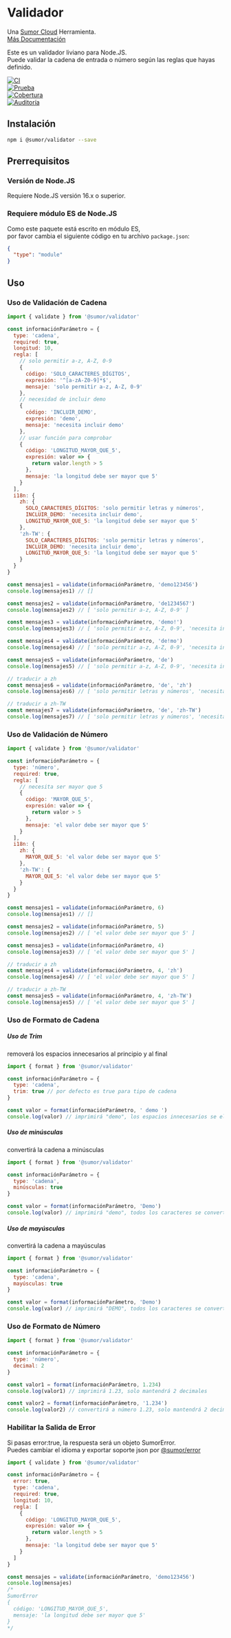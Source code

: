 # Validador

Una [Sumor Cloud](https://sumor.cloud) Herramienta.  
[Más Documentación](https://sumor.cloud/validator)

Este es un validador liviano para Node.JS.  
Puede validar la cadena de entrada o número según las reglas que hayas definido.

[![CI](https://github.com/sumor-cloud/validator/actions/workflows/ci.yml/badge.svg)](https://github.com/sumor-cloud/validator/actions/workflows/ci.yml)  
[![Prueba](https://github.com/sumor-cloud/validator/actions/workflows/ut.yml/badge.svg)](https://github.com/sumor-cloud/validator/actions/workflows/ut.yml)  
[![Cobertura](https://github.com/sumor-cloud/validator/actions/workflows/coverage.yml/badge.svg)](https://github.com/sumor-cloud/validator/actions/workflows/coverage.yml)  
[![Auditoría](https://github.com/sumor-cloud/validator/actions/workflows/audit.yml/badge.svg)](https://github.com/sumor-cloud/validator/actions/workflows/audit.yml)

## Instalación

```bash
npm i @sumor/validator --save
```

## Prerrequisitos

### Versión de Node.JS

Requiere Node.JS versión 16.x o superior.

### Requiere módulo ES de Node.JS

Como este paquete está escrito en módulo ES,  
por favor cambia el siguiente código en tu archivo `package.json`:

```json
{
  "type": "module"
}
```

## Uso

### Uso de Validación de Cadena

```js
import { validate } from '@sumor/validator'

const informaciónParámetro = {
  type: 'cadena',
  required: true,
  longitud: 10,
  regla: [
    // solo permitir a-z, A-Z, 0-9
    {
      código: 'SOLO_CARACTERES_DÍGITOS',
      expresión: '^[a-zA-Z0-9]*$',
      mensaje: 'solo permitir a-z, A-Z, 0-9'
    },
    // necesidad de incluir demo
    {
      código: 'INCLUIR_DEMO',
      expresión: 'demo',
      mensaje: 'necesita incluir demo'
    },
    // usar función para comprobar
    {
      código: 'LONGITUD_MAYOR_QUE_5',
      expresión: valor => {
        return valor.length > 5
      },
      mensaje: 'la longitud debe ser mayor que 5'
    }
  ],
  i18n: {
    zh: {
      SOLO_CARACTERES_DÍGITOS: 'solo permitir letras y números',
      INCLUIR_DEMO: 'necesita incluir demo',
      LONGITUD_MAYOR_QUE_5: 'la longitud debe ser mayor que 5'
    },
    'zh-TW': {
      SOLO_CARACTERES_DÍGITOS: 'solo permitir letras y números',
      INCLUIR_DEMO: 'necesita incluir demo',
      LONGITUD_MAYOR_QUE_5: 'la longitud debe ser mayor que 5'
    }
  }
}

const mensajes1 = validate(informaciónParámetro, 'demo123456')
console.log(mensajes1) // []

const mensajes2 = validate(informaciónParámetro, 'de1234567')
console.log(mensajes2) // [ 'solo permitir a-z, A-Z, 0-9' ]

const mensajes3 = validate(informaciónParámetro, 'demo!')
console.log(mensajes3) // [ 'solo permitir a-z, A-Z, 0-9', 'necesita incluir demo' ]

const mensajes4 = validate(informaciónParámetro, 'de!mo')
console.log(mensajes4) // [ 'solo permitir a-z, A-Z, 0-9', 'necesita incluir demo' ]

const mensajes5 = validate(informaciónParámetro, 'de')
console.log(mensajes5) // [ 'solo permitir a-z, A-Z, 0-9', 'necesita incluir demo', 'la longitud debe ser mayor que 5' ]

// traducir a zh
const mensajes6 = validate(informaciónParámetro, 'de', 'zh')
console.log(mensajes6) // [ 'solo permitir letras y números', 'necesita incluir demo', 'la longitud debe ser mayor que 5' ]

// traducir a zh-TW
const mensajes7 = validate(informaciónParámetro, 'de', 'zh-TW')
console.log(mensajes7) // [ 'solo permitir letras y números', 'necesita incluir demo', 'la longitud debe ser mayor que 5' ]
```

### Uso de Validación de Número

```js
import { validate } from '@sumor/validator'

const informaciónParámetro = {
  type: 'número',
  required: true,
  regla: [
    // necesita ser mayor que 5
    {
      código: 'MAYOR_QUE_5',
      expresión: valor => {
        return valor > 5
      },
      mensaje: 'el valor debe ser mayor que 5'
    }
  ],
  i18n: {
    zh: {
      MAYOR_QUE_5: 'el valor debe ser mayor que 5'
    },
    'zh-TW': {
      MAYOR_QUE_5: 'el valor debe ser mayor que 5'
    }
  }
}

const mensajes1 = validate(informaciónParámetro, 6)
console.log(mensajes1) // []

const mensajes2 = validate(informaciónParámetro, 5)
console.log(mensajes2) // [ 'el valor debe ser mayor que 5' ]

const mensajes3 = validate(informaciónParámetro, 4)
console.log(mensajes3) // [ 'el valor debe ser mayor que 5' ]

// traducir a zh
const mensajes4 = validate(informaciónParámetro, 4, 'zh')
console.log(mensajes4) // [ 'el valor debe ser mayor que 5' ]

// traducir a zh-TW
const mensajes5 = validate(informaciónParámetro, 4, 'zh-TW')
console.log(mensajes5) // [ 'el valor debe ser mayor que 5' ]
```

### Uso de Formato de Cadena

##### Uso de Trim

removerá los espacios innecesarios al principio y al final

```js
import { format } from '@sumor/validator'

const informaciónParámetro = {
  type: 'cadena',
  trim: true // por defecto es true para tipo de cadena
}

const valor = format(informaciónParámetro, ' demo ')
console.log(valor) // imprimirá "demo", los espacios innecesarios se eliminarán
```

##### Uso de minúsculas

convertirá la cadena a minúsculas

```js
import { format } from '@sumor/validator'

const informaciónParámetro = {
  type: 'cadena',
  minúsculas: true
}

const valor = format(informaciónParámetro, 'Demo')
console.log(valor) // imprimirá "demo", todos los caracteres se convertirán a minúsculas
```

##### Uso de mayúsculas

convertirá la cadena a mayúsculas

```js
import { format } from '@sumor/validator'

const informaciónParámetro = {
  type: 'cadena',
  mayúsculas: true
}

const valor = format(informaciónParámetro, 'Demo')
console.log(valor) // imprimirá "DEMO", todos los caracteres se convertirán a mayúsculas
```

### Uso de Formato de Número

```js
import { format } from '@sumor/validator'

const informaciónParámetro = {
  type: 'número',
  decimal: 2
}

const valor1 = format(informaciónParámetro, 1.234)
console.log(valor1) // imprimirá 1.23, solo mantendrá 2 decimales

const valor2 = format(informaciónParámetro, '1.234')
console.log(valor2) // convertirá a número 1.23, solo mantendrá 2 decimales
```

### Habilitar la Salida de Error

Si pasas error:true, la respuesta será un objeto SumorError.  
Puedes cambiar el idioma y exportar soporte json por [@sumor/error](https://www.npmjs.com/package/@sumor/error)

```js
import { validate } from '@sumor/validator'

const informaciónParámetro = {
  error: true,
  type: 'cadena',
  required: true,
  longitud: 10,
  regla: [
    {
      código: 'LONGITUD_MAYOR_QUE_5',
      expresión: valor => {
        return valor.length > 5
      },
      mensaje: 'la longitud debe ser mayor que 5'
    }
  ]
}

const mensajes = validate(informaciónParámetro, 'demo123456')
console.log(mensajes)
/* 
SumorError
{
  código: 'LONGITUD_MAYOR_QUE_5',
  mensaje: 'la longitud debe ser mayor que 5'
}
*/
```

